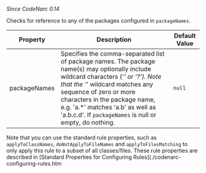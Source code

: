 
*Since CodeNarc 0.14*

Checks for reference to any of the packages configured in `packageNames`.

| Property                    | Description            | Default Value    |
|-----------------------------|------------------------|------------------|
| packageNames                | Specifies the comma-separated list of package names. The package name(s) may optionally include wildcard characters ('*' or '?'). Note that the '*' wildcard matches any sequence of zero or more characters in the package name, e.g. 'a.*' matches 'a.b' as well as 'a.b.c.d'. If `packageNames` is null or empty, do nothing. | `null` |

Note that you can use the standard rule properties, such as `applyToClassNames`, `doNotApplyToFileNames`
and `applyToFilesMatching` to only apply this rule to a subset of all classes/files. These rule properties
are described in 
[Standard Properties for Configuring Rules](./codenarc-configuring-rules.htm